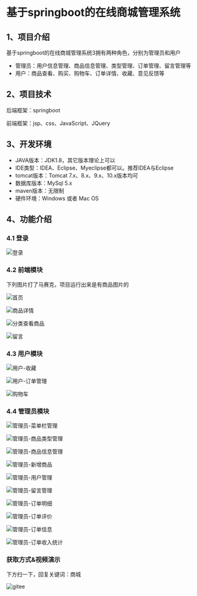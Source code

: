 # 基于springboot的在线商城管理系统

## 1、项目介绍

基于springboot的在线商城管理系统3拥有两种角色，分别为管理员和用户

- 管理员：用户信息管理、商品信息管理、类型管理、订单管理、留言管理等
- 用户：商品查看、购买、购物车、订单详情、收藏、意见反馈等


## 2、项目技术

后端框架：springboot

前端框架：jsp、css、JavaScript、JQuery

## 3、开发环境

- JAVA版本：JDK1.8，其它版本理论上可以
- IDE类型：IDEA、Eclipse、Myeclipse都可以。推荐IDEA与Eclipse
- tomcat版本：Tomcat 7.x、8.x、9.x、10.x版本均可
- 数据库版本：MySql 5.x
- maven版本：无限制
- 硬件环境：Windows 或者 Mac OS

## 4、功能介绍

### 4.1 登录

![登录](https://project-images-1256969109.cos.ap-chongqing.myqcloud.com/Typora-Images/202206182146629.jpg)

### 4.2 前端模块

下列图片打了马赛克，项目运行出来是有商品图片的

![首页](https://project-images-1256969109.cos.ap-chongqing.myqcloud.com/Typora-Images/202206182206556.jpg)

![商品详情](https://project-images-1256969109.cos.ap-chongqing.myqcloud.com/Typora-Images/202206182212689.jpg)

![分类查看商品](https://project-images-1256969109.cos.ap-chongqing.myqcloud.com/Typora-Images/202206182212394.jpg)

![留言](https://project-images-1256969109.cos.ap-chongqing.myqcloud.com/Typora-Images/202206182212697.jpg)

### 4.3 用户模块

![用户-收藏](https://project-images-1256969109.cos.ap-chongqing.myqcloud.com/Typora-Images/202206182212330.jpg)

![用户-订单管理](https://project-images-1256969109.cos.ap-chongqing.myqcloud.com/Typora-Images/202206182212880.jpg)

![购物车](https://project-images-1256969109.cos.ap-chongqing.myqcloud.com/Typora-Images/202206182213273.jpg)

### 4.4 管理员模块

![管理员-菜单栏管理](https://project-images-1256969109.cos.ap-chongqing.myqcloud.com/Typora-Images/202206182213296.jpg)

![管理员-商品类型管理](https://project-images-1256969109.cos.ap-chongqing.myqcloud.com/Typora-Images/202206182213578.jpg)

![管理员-商品信息管理](https://project-images-1256969109.cos.ap-chongqing.myqcloud.com/Typora-Images/202206182213339.jpg)

![管理员-新增商品](https://project-images-1256969109.cos.ap-chongqing.myqcloud.com/Typora-Images/202206182213203.jpg)

![管理员-用户管理](https://project-images-1256969109.cos.ap-chongqing.myqcloud.com/Typora-Images/202206182213921.jpg)

![管理员-留言管理](https://project-images-1256969109.cos.ap-chongqing.myqcloud.com/Typora-Images/202206182213816.jpg)

![管理员-订单明细](https://project-images-1256969109.cos.ap-chongqing.myqcloud.com/Typora-Images/202206182213327.jpg)

![管理员-订单评价](https://project-images-1256969109.cos.ap-chongqing.myqcloud.com/Typora-Images/202206182213643.jpg)

![管理员-订单信息](https://project-images-1256969109.cos.ap-chongqing.myqcloud.com/Typora-Images/202206182213475.jpg)

![管理员-订单收入统计](https://project-images-1256969109.cos.ap-chongqing.myqcloud.com/Typora-Images/202206182213286.jpg)
### 获取方式&视频演示

下方扫一下，回复关键词：商城

![gitee](https://project-images-1256969109.cos.ap-chongqing.myqcloud.com/Typora-Images/202309291447341.png)

